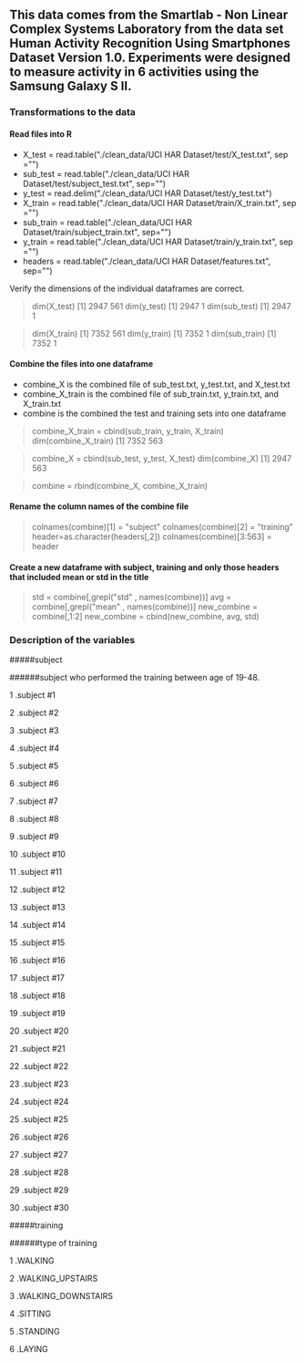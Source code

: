 ## This data comes from  the  Smartlab - Non Linear Complex Systems Laboratory from the data set Human Activity Recognition Using Smartphones Dataset Version 1.0.  Experiments were designed to measure activity in 6 activities using the Samsung Galaxy S II. 

### Transformations to the data

#### Read files into R 

* X_test = read.table("./clean_data/UCI HAR Dataset/test/X_test.txt", sep ="")
* sub_test = read.table("./clean_data/UCI HAR Dataset/test/subject_test.txt", sep="")
* y_test = read.delim("./clean_data/UCI HAR Dataset/test/y_test.txt")
* X_train = read.table("./clean_data/UCI HAR Dataset/train/X_train.txt", sep ="")
* sub_train = read.table("./clean_data/UCI HAR Dataset/train/subject_train.txt", sep="")
* y_train = read.table("./clean_data/UCI HAR Dataset/train/y_train.txt", sep ="")
* headers = read.table("./clean_data/UCI HAR Dataset/features.txt", sep="")

Verify the dimensions of the individual dataframes are correct.
> dim(X_test)
[1] 2947  561
>dim(y_test)
[1] 2947   1
> dim(sub_test)
[1] 2947    1

> dim(X_train)
[1] 7352  561
> dim(y_train)
[1] 7352    1
> dim(sub_train)
[1] 7352    1

#### Combine the files into one dataframe

* combine_X is the combined file of sub_test.txt, y_test.txt, and  X_test.txt 
* combine_X_train is the combined file of sub_train.txt, y_train.txt, and X_train.txt 
* combine is the combined the test and training sets into one dataframe 

> combine_X_train = cbind(sub_train, y_train, X_train)
> dim(combine_X_train)
[1] 7352  563

> combine_X = cbind(sub_test, y_test, X_test)
> dim(combine_X)
[1] 2947  563

>combine = rbind(combine_X, combine_X_train)



#### Rename the column names of the combine file

> colnames(combine)[1] = "subject"
> colnames(combine)[2] = "training"
> header=as.character(headers[,2])
> colnames(combine)[3:563] = header

#### Create a new dataframe with subject, training and only those headers that included mean or std in the title

>std = combine[,grepl("std" , names(combine))]
>avg = combine[,grepl("mean" , names(combine))]
>new_combine = combine[,1:2]
>new_combine = cbind(new_combine, avg, std)



### Description of the variables


#####subject

######subject who performed the training between age of 19-48.

1 .subject #1

2 .subject #2

3 .subject #3

4 .subject #4

5 .subject #5

6 .subject #6

7 .subject #7

8 .subject #8

9 .subject #9

10 .subject #10

11 .subject #11

12 .subject #12

13 .subject #13

14 .subject #14

15 .subject #15

16 .subject #16

17 .subject #17

18 .subject #18

19 .subject #19

20 .subject #20

21 .subject #21

22 .subject #22

23 .subject #23

24 .subject #24

25 .subject #25

26 .subject #26

27 .subject #27

28 .subject #28

29 .subject #29

30 .subject #30
        
        
#####training 

######type of training 

1 .WALKING

2 .WALKING_UPSTAIRS

3 .WALKING_DOWNSTAIRS

4 .SITTING

5 .STANDING

6 .LAYING
        
        
        